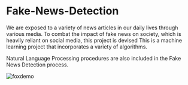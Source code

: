 # Fake-News-Detection

We are exposed to a variety of news articles in our daily lives through various media.
To combat the impact of fake news on society, which is heavily reliant on social media, this project is devised
This is a machine learning project that incorporates a variety of algorithms.

Natural Language Processing procedures are also included in the Fake News Detection process.


![foxdemo](https://img.etimg.com/thumb/msid-72106572,width-640,resizemode-4,imgsize-216496/seven-types-of-fake-news.jpg)

